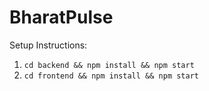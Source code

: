 # BharatPulse

Setup Instructions:
1. `cd backend && npm install && npm start`
2. `cd frontend && npm install && npm start`